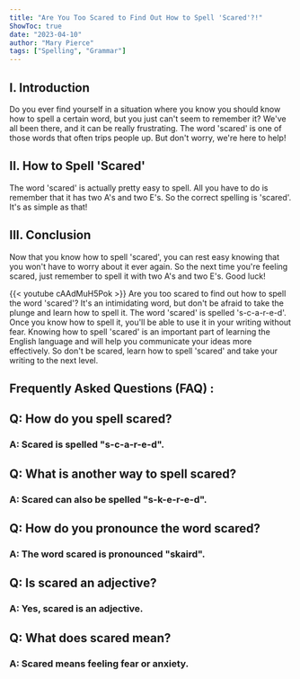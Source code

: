 ```yaml
---
title: "Are You Too Scared to Find Out How to Spell 'Scared'?!"
ShowToc: true 
date: "2023-04-10"
author: "Mary Pierce" 
tags: ["Spelling", "Grammar"]
---
```

## I. Introduction

Do you ever find yourself in a situation where you know you should know how to spell a certain word, but you just can't seem to remember it? We've all been there, and it can be really frustrating. The word 'scared' is one of those words that often trips people up. But don't worry, we're here to help!

## II. How to Spell 'Scared'

The word 'scared' is actually pretty easy to spell. All you have to do is remember that it has two A's and two E's. So the correct spelling is 'scared'. It's as simple as that!

## III. Conclusion

Now that you know how to spell 'scared', you can rest easy knowing that you won't have to worry about it ever again. So the next time you're feeling scared, just remember to spell it with two A's and two E's. Good luck!

{{< youtube cAAdMuH5Pok >}} 
Are you too scared to find out how to spell the word 'scared'? It's an intimidating word, but don't be afraid to take the plunge and learn how to spell it. The word 'scared' is spelled 's-c-a-r-e-d'. Once you know how to spell it, you'll be able to use it in your writing without fear. Knowing how to spell 'scared' is an important part of learning the English language and will help you communicate your ideas more effectively. So don't be scared, learn how to spell 'scared' and take your writing to the next level.

## Frequently Asked Questions (FAQ) :
<h2>Q: How do you spell scared?</h2>

<h3>A: Scared is spelled "s-c-a-r-e-d".</h3>

<h2>Q: What is another way to spell scared?</h2>

<h3>A: Scared can also be spelled "s-k-e-r-e-d".</h3>

<h2>Q: How do you pronounce the word scared?</h2>

<h3>A: The word scared is pronounced "skaird".</h3>

<h2>Q: Is scared an adjective?</h2>

<h3>A: Yes, scared is an adjective.</h3>

<h2>Q: What does scared mean?</h2>

<h3>A: Scared means feeling fear or anxiety.</h3>





